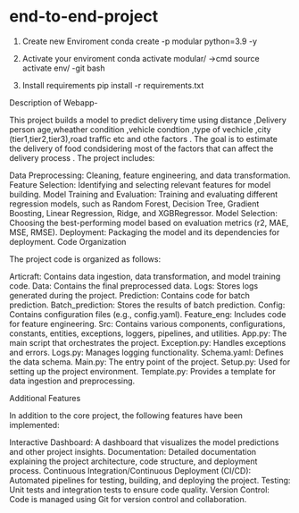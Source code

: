 
# end-to-end-project

1. Create new Enviroment
    conda create -p modular python=3.9 -y

2. Activate your enviroment
    conda activate modular/ ->cmd
    source activate env/ -git bash

3. Install requirements
 pip install -r requirements.txt


Description of Webapp-

This project builds a model to predict delivery time using distance ,Delivery person age,wheather condition ,vehicle condtion ,type of vechicle ,city (tier1,tier2,tier3),road traffic etc and othe factors . The goal is to estimate the delivery of food condsidering most of the factors that can affect the delivery process . The project includes:

Data Preprocessing: Cleaning, feature engineering, and data transformation.
Feature Selection: Identifying and selecting relevant features for model building.
Model Training and Evaluation: Training and evaluating different regression models, such as Random Forest, Decision Tree, Gradient Boosting, Linear Regression, Ridge, and XGBRegressor.
Model Selection: Choosing the best-performing model based on evaluation metrics (r2, MAE, MSE, RMSE).
Deployment: Packaging the model and its dependencies for deployment.
Code Organization

The project code is organized as follows:

Articraft: Contains data ingestion, data transformation, and model training code.
Data: Contains the final preprocessed data.
Logs: Stores logs generated during the project.
Prediction: Contains code for batch prediction.
Batch_prediction: Stores the results of batch prediction.
Config: Contains configuration files (e.g., config.yaml).
Feature_eng: Includes code for feature engineering.
Src: Contains various components, configurations, constants, entities, exceptions, loggers, pipelines, and utilities.
App.py: The main script that orchestrates the project.
Exception.py: Handles exceptions and errors.
Logs.py: Manages logging functionality.
Schema.yaml: Defines the data schema.
Main.py: The entry point of the project.
Setup.py: Used for setting up the project environment.
Template.py: Provides a template for data ingestion and preprocessing.


Additional Features

In addition to the core project, the following features have been implemented:

Interactive Dashboard: A dashboard that visualizes the model predictions and other project insights.
Documentation: Detailed documentation explaining the project architecture, code structure, and deployment process.
Continuous Integration/Continuous Deployment (CI/CD): Automated pipelines for testing, building, and deploying the project.
Testing: Unit tests and integration tests to ensure code quality.
Version Control: Code is managed using Git for version control and collaboration.
